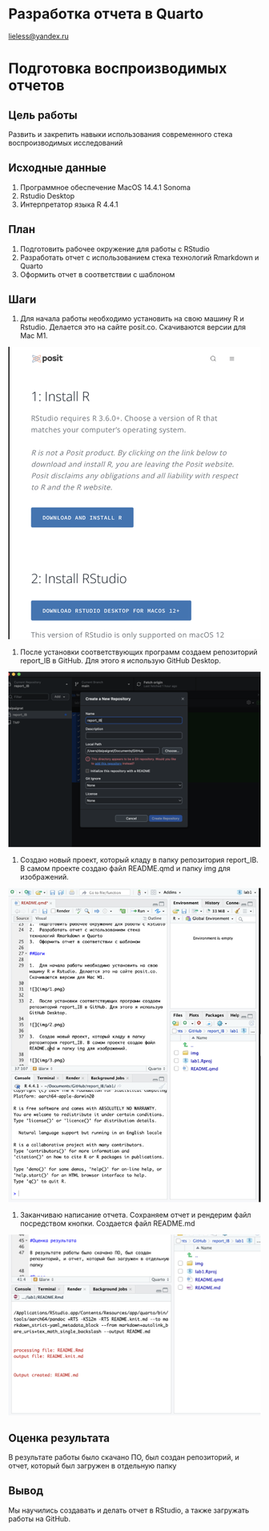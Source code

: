 # Разработка отчета в Quarto
lieless@yandex.ru

# Подготовка воспроизводимых отчетов

## Цель работы

Развить и закрепить навыки использования современного стека
воспроизводимых исследований

## Исходные данные

1.  Программное обеспечение MacOS 14.4.1 Sonoma
2.  Rstudio Desktop
3.  Интерпретатор языка R 4.4.1

## План

1.  Подготовить рабочее окружение для работы с RStudio
2.  Разработать отчет с использованием стека технологий Rmarkdown и
    Quarto
3.  Оформить отчет в соответствии с шаблоном

## Шаги

1.  Для начала работы необходимо установить на свою машину R и Rstudio.
    Делается это на сайте posit.co. Скачиваются версии для Mac M1.

![](img/1.png)

1.  После установки соответствующих программ создаем репозиторий
    report_IB в GitHub. Для этого я использую GitHub Desktop.

![](img/2.png)

1.  Создаю новый проект, который кладу в папку репозитория report_IB. В
    самом проекте создаю файл README.qmd и папку img для изображений.

![](img/3.png)

1.  Заканчиваю написание отчета. Сохраняем отчет и рендерим файл
    посредством кнопки. Создается файл README.md

![](img/4.png)

## Оценка результата

В результате работы было скачано ПО, был создан репозиторий, и отчет,
который был загружен в отдельную папку

## Вывод

Мы научились создавать и делать отчет в RStudio, а также загружать
работы на GitHub.
